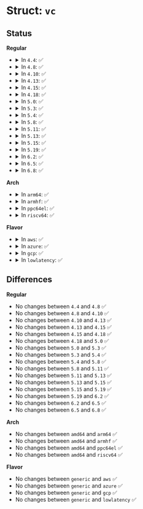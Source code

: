 # Struct: <code>vc</code>

## Status
<b>Regular</b>
<ul>
<li>
<details>
<summary>In <code>4.4</code>: ✅</summary>

```c
struct vc {
    struct vc_data *d;
    struct work_struct SAK_work;
};
```
</details>
</li>
<li>
<details>
<summary>In <code>4.8</code>: ✅</summary>

```c
struct vc {
    struct vc_data *d;
    struct work_struct SAK_work;
};
```
</details>
</li>
<li>
<details>
<summary>In <code>4.10</code>: ✅</summary>

```c
struct vc {
    struct vc_data *d;
    struct work_struct SAK_work;
};
```
</details>
</li>
<li>
<details>
<summary>In <code>4.13</code>: ✅</summary>

```c
struct vc {
    struct vc_data *d;
    struct work_struct SAK_work;
};
```
</details>
</li>
<li>
<details>
<summary>In <code>4.15</code>: ✅</summary>

```c
struct vc {
    struct vc_data *d;
    struct work_struct SAK_work;
};
```
</details>
</li>
<li>
<details>
<summary>In <code>4.18</code>: ✅</summary>

```c
struct vc {
    struct vc_data *d;
    struct work_struct SAK_work;
};
```
</details>
</li>
<li>
<details>
<summary>In <code>5.0</code>: ✅</summary>

```c
struct vc {
    struct vc_data *d;
    struct work_struct SAK_work;
};
```
</details>
</li>
<li>
<details>
<summary>In <code>5.3</code>: ✅</summary>

```c
struct vc {
    struct vc_data *d;
    struct work_struct SAK_work;
};
```
</details>
</li>
<li>
<details>
<summary>In <code>5.4</code>: ✅</summary>

```c
struct vc {
    struct vc_data *d;
    struct work_struct SAK_work;
};
```
</details>
</li>
<li>
<details>
<summary>In <code>5.8</code>: ✅</summary>

```c
struct vc {
    struct vc_data *d;
    struct work_struct SAK_work;
};
```
</details>
</li>
<li>
<details>
<summary>In <code>5.11</code>: ✅</summary>

```c
struct vc {
    struct vc_data *d;
    struct work_struct SAK_work;
};
```
</details>
</li>
<li>
<details>
<summary>In <code>5.13</code>: ✅</summary>

```c
struct vc {
    struct vc_data *d;
    struct work_struct SAK_work;
};
```
</details>
</li>
<li>
<details>
<summary>In <code>5.15</code>: ✅</summary>

```c
struct vc {
    struct vc_data *d;
    struct work_struct SAK_work;
};
```
</details>
</li>
<li>
<details>
<summary>In <code>5.19</code>: ✅</summary>

```c
struct vc {
    struct vc_data *d;
    struct work_struct SAK_work;
};
```
</details>
</li>
<li>
<details>
<summary>In <code>6.2</code>: ✅</summary>

```c
struct vc {
    struct vc_data *d;
    struct work_struct SAK_work;
};
```
</details>
</li>
<li>
<details>
<summary>In <code>6.5</code>: ✅</summary>

```c
struct vc {
    struct vc_data *d;
    struct work_struct SAK_work;
};
```
</details>
</li>
<li>
<details>
<summary>In <code>6.8</code>: ✅</summary>

```c
struct vc {
    struct vc_data *d;
    struct work_struct SAK_work;
};
```
</details>
</li>
</ul>
<b>Arch</b>
<ul>
<li>
<details>
<summary>In <code>arm64</code>: ✅</summary>

```c
struct vc {
    struct vc_data *d;
    struct work_struct SAK_work;
};
```
</details>
</li>
<li>
<details>
<summary>In <code>armhf</code>: ✅</summary>

```c
struct vc {
    struct vc_data *d;
    struct work_struct SAK_work;
};
```
</details>
</li>
<li>
<details>
<summary>In <code>ppc64el</code>: ✅</summary>

```c
struct vc {
    struct vc_data *d;
    struct work_struct SAK_work;
};
```
</details>
</li>
<li>
<details>
<summary>In <code>riscv64</code>: ✅</summary>

```c
struct vc {
    struct vc_data *d;
    struct work_struct SAK_work;
};
```
</details>
</li>
</ul>
<b>Flavor</b>
<ul>
<li>
<details>
<summary>In <code>aws</code>: ✅</summary>

```c
struct vc {
    struct vc_data *d;
    struct work_struct SAK_work;
};
```
</details>
</li>
<li>
<details>
<summary>In <code>azure</code>: ✅</summary>

```c
struct vc {
    struct vc_data *d;
    struct work_struct SAK_work;
};
```
</details>
</li>
<li>
<details>
<summary>In <code>gcp</code>: ✅</summary>

```c
struct vc {
    struct vc_data *d;
    struct work_struct SAK_work;
};
```
</details>
</li>
<li>
<details>
<summary>In <code>lowlatency</code>: ✅</summary>

```c
struct vc {
    struct vc_data *d;
    struct work_struct SAK_work;
};
```
</details>
</li>
</ul>

## Differences
<b>Regular</b>
<ul>
<li>
No changes between <code>4.4</code> and <code>4.8</code> ✅
</li>
<li>
No changes between <code>4.8</code> and <code>4.10</code> ✅
</li>
<li>
No changes between <code>4.10</code> and <code>4.13</code> ✅
</li>
<li>
No changes between <code>4.13</code> and <code>4.15</code> ✅
</li>
<li>
No changes between <code>4.15</code> and <code>4.18</code> ✅
</li>
<li>
No changes between <code>4.18</code> and <code>5.0</code> ✅
</li>
<li>
No changes between <code>5.0</code> and <code>5.3</code> ✅
</li>
<li>
No changes between <code>5.3</code> and <code>5.4</code> ✅
</li>
<li>
No changes between <code>5.4</code> and <code>5.8</code> ✅
</li>
<li>
No changes between <code>5.8</code> and <code>5.11</code> ✅
</li>
<li>
No changes between <code>5.11</code> and <code>5.13</code> ✅
</li>
<li>
No changes between <code>5.13</code> and <code>5.15</code> ✅
</li>
<li>
No changes between <code>5.15</code> and <code>5.19</code> ✅
</li>
<li>
No changes between <code>5.19</code> and <code>6.2</code> ✅
</li>
<li>
No changes between <code>6.2</code> and <code>6.5</code> ✅
</li>
<li>
No changes between <code>6.5</code> and <code>6.8</code> ✅
</li>
</ul>
<b>Arch</b>
<ul>
<li>
No changes between <code>amd64</code> and <code>arm64</code> ✅
</li>
<li>
No changes between <code>amd64</code> and <code>armhf</code> ✅
</li>
<li>
No changes between <code>amd64</code> and <code>ppc64el</code> ✅
</li>
<li>
No changes between <code>amd64</code> and <code>riscv64</code> ✅
</li>
</ul>
<b>Flavor</b>
<ul>
<li>
No changes between <code>generic</code> and <code>aws</code> ✅
</li>
<li>
No changes between <code>generic</code> and <code>azure</code> ✅
</li>
<li>
No changes between <code>generic</code> and <code>gcp</code> ✅
</li>
<li>
No changes between <code>generic</code> and <code>lowlatency</code> ✅
</li>
</ul>
